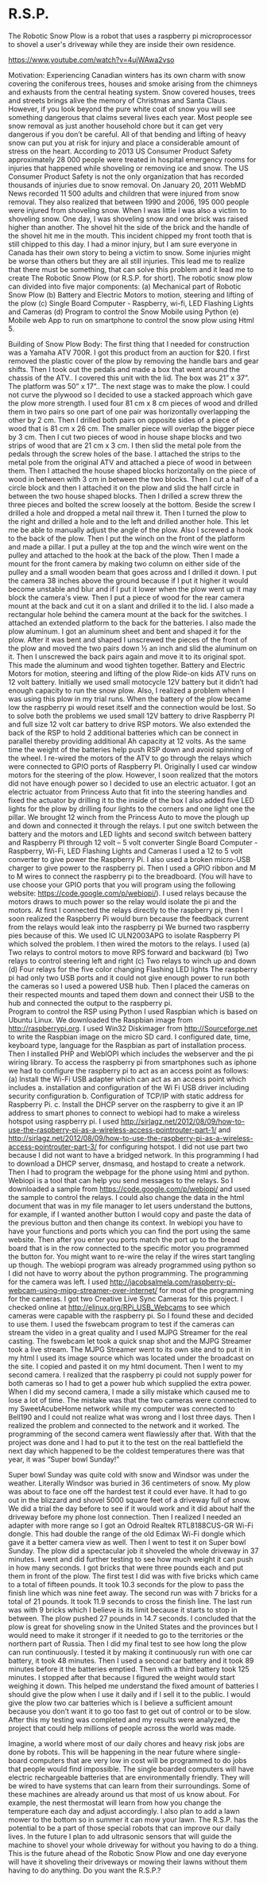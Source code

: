 # R.S.P.
The Robotic Snow Plow is a robot that uses a raspberry pi microprocessor to shovel a user's driveway while they are inside their own residence.

https://www.youtube.com/watch?v=4ujWAwa2vso

Motivation:
Experiencing Canadian winters has its own charm with snow covering the coniferous trees, houses and smoke arising from the chimneys and exhausts from the central heating system. Snow covered houses, trees and streets brings alive the memory of Christmas and Santa Claus. However, if you look beyond the pure white coat of snow you will see something dangerous that claims several lives each year. Most people see snow removal as just another household chore but it can get very dangerous if you don’t be careful. All of that bending and lifting of heavy snow can put you at risk for injury and place a considerable amount of stress on the heart. According to 2013 US Consumer Product Safety approximately 28 000 people were treated in hospital emergency rooms for injuries that happened while shoveling or removing ice and snow. The US Consumer Product Safety is not the only organization that has recorded thousands of injuries due to snow removal. On January 20, 2011 WebMD News recorded 11 500 adults and children that were injured from snow removal. They also realized that between 1990 and 2006, 195 000 people were injured from shoveling snow. When I was little I was also a victim to shoveling snow. One day, I was shoveling snow and one brick was raised higher than another. The shovel hit the side of the brick and the handle of the shovel hit me in the mouth. This incident chipped my front tooth that is still chipped to this day. I had a minor injury, but I am sure everyone in Canada has their own story to being a victim to snow. Some injuries might be worse than others but they are all still injuries. This lead me to realize that there must be something, that can solve this problem and it lead me to create The Robotic Snow Plow (or R.S.P. for short). 
The robotic snow plow can divided into five major components:
(a)	Mechanical part of Robotic Snow Plow 
(b)	Battery and Electric Motors to motion, steering and lifting of the plow
(c)	Single Board Computer - Raspberry, wi-fi, LED Flashing Lights and Cameras
(d)	Program to control the Snow Mobile using Python
(e)	Mobile web App to run on smartphone to control the snow plow using Html 5.

Building of Snow Plow Body:
The first thing that I needed for construction was a Yamaha ATV 700R. I got this product from an auction for $20. I first removed the plastic cover of the plow by removing the handle bars and gear shifts. Then I took out the pedals and made a box that went around the chassis of the ATV.. I covered this unit with the lid. The box was 21” x  37”. The platform was 50” x 17”.. The next stage was to make the plow. I could not curve the plywood so I decided to use a stacked approach which gave the plow more strength. I used four 81 cm x 8 cm pieces of wood and drilled them in two pairs so one part of one pair was horizontally overlapping the other by 2 cm. Then I drilled both pairs on opposite sides of a piece of wood that is 81 cm x 26 cm. The smaller piece will overlap the bigger piece by 3 cm. Then I cut two pieces of wood in house shape blocks and two strips of wood that are 21 cm x 3 cm. I then slid the metal pole from the pedals through the screw holes of the base.  I attached the strips to the metal pole from the original ATV and attached a piece of wood in between them. Then I attached the house shaped blocks horizontally on the piece of wood in between with 3 cm in between the two blocks. Then I cut a half of a circle block and then I attached it on the plow and slid the half circle in between the two house shaped blocks. Then I drilled a screw threw the three pieces and bolted the screw loosely at the bottom. Beside the screw I drilled a hole and dropped a metal nail threw it. Then I turned the plow to the right and drilled a hole and to the left and drilled another hole. This let me be able to manually adjust the angle of the plow. Also I screwed a hook to the back of the plow. Then I put the winch on the front of the platform and made a pillar. I put a pulley at the top and the winch wire went on the pulley and attached to the hook at the back of the plow. Then I made a mount for the front camera by making two column on either side of the pulley and a small wooden beam that goes across and I drilled it down. I put the camera 38 inches above the ground because if I put it higher it would become unstable and blur and if I put it lower when the plow went up it may block the camera's view.  Then I put a piece of wood for the rear camera mount at the back and cut it on a slant and drilled it to the lid. I also made a rectangular hole behind the camera mount at the back for the switches. I attached an extended platform to the back for the batteries. I also made the plow aluminum. I got an aluminum sheet and bent and shaped it for the plow. After it was bent and shaped I unscrewed the pieces of the front of the plow and moved the two pairs down ½ an inch and slid the aluminum on it. Then I unscrewed the back pairs again and move it to its original spot. This made the aluminum and wood tighten together. 
Battery and Electric Motors for motion, steering and lifting of the plow
	Ride-on kids ATV runs on 12 volt battery. Initially we used small motocycle 12V battery but it didn’t had enough capacity to run the snow plow. Also, I realized a problem when I was using this plow in my trial runs. When the battery of the plow became low the raspberry pi would reset itself and the connection would be lost.  So to solve both the problems we used small 12V battery to drive Raspberry PI and full size 12 volt car battery to drive RSP motors. We also extended the back of the RSP to hold 2 additional batteries which can be connect in parallel thereby providing additional Ah capacity at 12 volts. As the same time the weight of the batteries help push RSP down and avoid spinning of the wheel.
I re-wired the motors of the ATV to go through the relays which were connected to GPIO ports of Raspberry PI.
Originally I used car window motors for the steering of the plow. However, I soon realized that the motors did not have enough power so I decided to use an electric actuator. I got an electric actuator from Princess Auto that fit into the steering handles and fixed the actuator by drilling it to the inside of the box
I also added five LED lights for the plow by drilling four lights to the corners and one light one the pillar. 
We brought 12 winch from the Princess Auto to move the plough up and down and connected it through the relays.
I put one switch between the battery and the motors and LED lights and second switch between battery and Raspberry PI through 12 volt – 5 volt converter
Single Board Computer - Raspberry, Wi-Fi, LED Flashing Lights and Cameras
I used a 12 to 5 volt converter to give power the Raspberry Pi. I also used a broken micro-USB charger to give power to the raspberry pi. Then I used a GPIO ribbon and M to M wires to connect the raspberry pi to the breadboard. (You will have to use choose your GPIO ports that you will program using the following website: https://code.google.com/p/webiopi/). I used relays because the motors draws to much power so the relay would isolate the pi and the motors. At first I connected the relays directly to the raspberry pi, then I soon realized the Raspberry Pi would burn because the feedback current from the relays would leak into the raspberry pi We burned two raspberry pies because of this. We used IC ULN2003APG to isolate Raspberry PI which solved the problem. I then wired the motors to the relays. I used 
(a)	Two relays to control motors to move RPS forward and backward
(b)	Two relays to control steering left and right
(c)	Two relays to winch up and down
(d)	Four relays for the five color changing Flashing LED lights
The raspberry pi had only two USB ports and it could not give enough power to run both the cameras so I used a powered USB hub. Then I placed the cameras on their respected mounts and taped them down and connect their USB to the hub and connected the output to the raspberry pi.  
Program to control the RSP using Python
I used Raspbian which is based on Ubuntu Linux. We downloaded the Raspbian image from http://raspberrypi.org. I used Win32 Diskimager from http://Sourceforge.net to write the Raspbian image on the micro SD card.  I configured date, time, keyboard type, language for the Raspbian as part of installation process. Then I installed PHP and WebIOPI which includes the webserver and the pi wiring library. To access the raspberry pi from smartphones such as iphone we had to configure the raspberry pi to act as an access point as follows: 
(a)	Install the Wi-Fi USB adapter which can act as an access point which includes
a.	 installation and configuration of the Wi Fi USB driver including security configuration
b.	Configuration of TCP/IP with static address for Raspberry Pi.
c.	Install the DHCP server on the raspberry to give it an IP address to smart phones to  connect to webiopi
had to make a wireless hotspot using raspberry pi. I used http://sirlagz.net/2012/08/09/how-to-use-the-raspberry-pi-as-a-wireless-access-pointrouter-part-1/ and http://sirlagz.net/2012/08/09/how-to-use-the-raspberry-pi-as-a-wireless-access-pointrouter-part-3/ for configuring hotspot. I did not use part two because I did not want to have a bridged network. In this programming I had to download a DHCP server, dnsmasq, and hostapd to create a network. Then I had to program the webpage for the phone using html and python. Webiopi is a tool that can help you send messages to the relays. So I downloaded a sample from https://code.google.com/p/webiopi/ and used the sample to control the relays. I could also change the data in the html document that was in my file manager to let users understand the buttons, for example, if I wanted another button I would copy and paste the data of the previous button and then change its context. In webiopi you have to have your functions and ports which you can find the port using the same website. Then after you enter you ports match the port up to the bread board that is in the row connected to the specific motor you programmed the button for. You might want to re-wire the relay if the wires start tangling up though. The webiopi program was already programmed using python so I did not have to worry about the python programming. The programming for the camera was left. I used http://jacobsalmela.com/raspberry-pi-webcam-using-mjpg-streamer-over-internet/ for most of the programming for the cameras. I got two Creative Live Sync Cameras for this project. I checked online at http://elinux.org/RPi_USB_Webcams to see which cameras were capable with the raspberry pi. So I found these and decided to use them. I used the fswebcam program to test if the cameras can stream the video in a great quality and I used MJPG Streamer for the real casting. The fswebcam let took a quick snap shot and the MJPG Streamer took a live stream. The MJPG Streamer went to its own site and to put it in my html I used its image source which was located under the broadcast on the site. I copied and pasted it on my html document. Then I went to my second camera. I realized that the raspberry pi could not supply power for both cameras so I had to get a power hub which supplied the extra power. When I did my second camera, I made a silly mistake which caused me to lose a lot of time. The mistake was that the two cameras were connected to my SweetAcubeHome network while my computer was connected to Bell190 and I could not realize what was wrong and I lost three days. Then I realized the problem and connected to the network and it worked. The programming of the second camera went flawlessly after that. With that the project was done and I had to put it to the test on the real battlefield the next day which happened to be the coldest temperatures there was that year, it was “Super bowl Sunday!” 

Super bowl Sunday was quite cold with snow and Windsor was under the weather. Literally Windsor was buried in 36 centimeters of snow. My plow was about to face one off the hardest test it could ever have. It had to go out in the blizzard and shovel 5000 square feet of a driveway full of snow. We did a trial the day before to see if it would work and it did about half the driveway before my phone lost connection. Then I realized I needed an adapter with more range so I got an Odroid Realtek RTL8188CUS-GR Wi-Fi dongle. This had double the range of the old Edimax Wi-Fi dongle which gave it a better camera view as well. Then I went to test it on Super bowl Sunday. The plow did a spectacular job it shoveled the whole driveway in 37 minutes. I went and did further testing to see how much weight it can push in how many seconds. I got bricks that were three pounds each and put them in front of the plow. The first test I did was with five bricks which came to a total of fifteen pounds. It took 10.3 seconds for the plow to pass the finish line which was nine feet away. The second run was with 7 bricks for a total of 21 pounds. It took 11.9 seconds to cross the finish line. The last run was with 9 bricks which I believe is its limit because it starts to stop in between. The plow pushed 27 pounds in 14.7 seconds. I concluded that the plow is great for shoveling snow in the United States and the provinces but I would need to make it stronger if it needed to go to the territories or the northern part of Russia.  Then I did my final test to see how long the plow can run continuously. I tested it by making it continuously run with one car battery, it took 48 minutes. Then I used a second car battery and it took 89 minutes before it the batteries emptied. Then with a third battery took 125 minutes. I stopped after that because I figured the weight would start weighing it down. This helped me understand the fixed amount of batteries I should give the plow when I use it daily and if I sell it to the public. I would give the plow two car batteries which is I believe a sufficient amount because you don’t want it to go too fast to get out of control or to be slow. After this my testing was completed and my results were analyzed, the project that could help millions of people across the world was made.

Imagine, a world where most of our daily chores and heavy risk jobs are done by robots. This will be happening in the near future where single-board computers that are very low in cost will be programmed to do jobs that people would find impossible. The single boarded computers will have electric rechargeable batteries that are environmentally friendly. They will be wired to have systems that can learn from their surroundings. Some of these machines are already around us that most of us know about. For example, the nest thermostat will learn from how you change the temperature each day and adjust accordingly. I also plan to add a lawn mower to the bottom so in summer it can mow your lawn. The R.S.P. has the potential to be a part of those special robots that can improve our daily lives. In the future I plan to add ultrasonic sensors that will guide the machine to shovel your whole driveway for without you having to do a thing. This is the future ahead of the Robotic Snow Plow and one day everyone will have it shoveling their driveways or mowing their lawns without them having to do anything. Do you want the R.S.P.?
